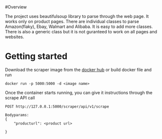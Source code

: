 #Overview 

The project uses beautifulsoup library to parse through the web page. It works only on product pages. There are individual classes to parse Amazon(flaky), Ebay, Walmart and Alibaba. It is easy to add more classes. There is also a generic class but it is not guranteed to work on all pages and websites. 

# Getting started

Download the scraper image from the [docker hub](https://cloud.docker.com/repository/docker/thiyageshv/product-scraping) or build docker file and run
```
docker run -p 5000:5000 -d <image name>

```
Once the container starts running, you can give it instructions through the scrape API call 

```
POST http://127.0.0.1:5000/scraper/api/v1/scrape

Bodyparams:
{
	"producturl": <product url>

}

```

 
